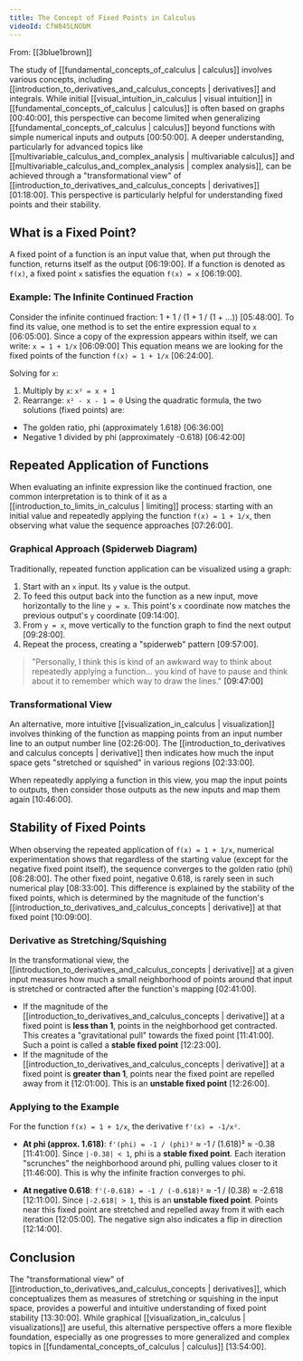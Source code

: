 ```yaml
---
title: The Concept of Fixed Points in Calculus
videoId: CfW845LNObM
---
```


From: [[3blue1brown]] <br/> 

The study of [[fundamental_concepts_of_calculus | calculus]] involves various concepts, including [[introduction_to_derivatives_and_calculus_concepts | derivatives]] and integrals. While initial [[visual_intuition_in_calculus | visual intuition]] in [[fundamental_concepts_of_calculus | calculus]] is often based on graphs <a class="yt-timestamp" data-t="00:40:00">[00:40:00]</a>, this perspective can become limited when generalizing [[fundamental_concepts_of_calculus | calculus]] beyond functions with simple numerical inputs and outputs <a class="yt-timestamp" data-t="00:50:00">[00:50:00]</a>. A deeper understanding, particularly for advanced topics like [[multivariable_calculus_and_complex_analysis | multivariable calculus]] and [[multivariable_calculus_and_complex_analysis | complex analysis]], can be achieved through a "transformational view" of [[introduction_to_derivatives_and_calculus_concepts | derivatives]] <a class="yt-timestamp" data-t="01:18:00">[01:18:00]</a>. This perspective is particularly helpful for understanding fixed points and their stability.

## What is a Fixed Point?

A fixed point of a function is an input value that, when put through the function, returns itself as the output <a class="yt-timestamp" data-t="06:19:00">[06:19:00]</a>. If a function is denoted as `f(x)`, a fixed point `x` satisfies the equation `f(x) = x` <a class="yt-timestamp" data-t="06:19:00">[06:19:00]</a>.

### Example: The Infinite Continued Fraction

Consider the infinite continued fraction: 1 + 1 / (1 + 1 / (1 + ...)) <a class="yt-timestamp" data-t="05:48:00">[05:48:00]</a>.
To find its value, one method is to set the entire expression equal to `x` <a class="yt-timestamp" data-t="06:05:00">[06:05:00]</a>. Since a copy of the expression appears within itself, we can write:
`x = 1 + 1/x` <a class="yt-timestamp" data-t="06:09:00">[06:09:00]</a>
This equation means we are looking for the fixed points of the function `f(x) = 1 + 1/x` <a class="yt-timestamp" data-t="06:24:00">[06:24:00]</a>.

Solving for `x`:
1.  Multiply by `x`: `x² = x + 1`
2.  Rearrange: `x² - x - 1 = 0`
Using the quadratic formula, the two solutions (fixed points) are:
*   The golden ratio, phi (approximately 1.618) <a class="yt-timestamp" data-t="06:36:00">[06:36:00]</a>
*   Negative 1 divided by phi (approximately -0.618) <a class="yt-timestamp" data-t="06:42:00">[06:42:00]</a>

## Repeated Application of Functions

When evaluating an infinite expression like the continued fraction, one common interpretation is to think of it as a [[introduction_to_limits_in_calculus | limiting]] process: starting with an initial value and repeatedly applying the function `f(x) = 1 + 1/x`, then observing what value the sequence approaches <a class="yt-timestamp" data-t="07:26:00">[07:26:00]</a>.

### Graphical Approach (Spiderweb Diagram)

Traditionally, repeated function application can be visualized using a graph:
1.  Start with an `x` input. Its `y` value is the output.
2.  To feed this output back into the function as a new input, move horizontally to the line `y = x`. This point's `x` coordinate now matches the previous output's `y` coordinate <a class="yt-timestamp" data-t="09:14:00">[09:14:00]</a>.
3.  From `y = x`, move vertically to the function graph to find the next output <a class="yt-timestamp" data-t="09:28:00">[09:28:00]</a>.
4.  Repeat the process, creating a "spiderweb" pattern <a class="yt-timestamp" data-t="09:57:00">[09:57:00]</a>.

> "Personally, I think this is kind of an awkward way to think about repeatedly applying a function... you kind of have to pause and think about it to remember which way to draw the lines." <a class="yt-timestamp" data-t="09:47:00">[09:47:00]</a>

### Transformational View

An alternative, more intuitive [[visualization_in_calculus | visualization]] involves thinking of the function as mapping points from an input number line to an output number line <a class="yt-timestamp" data-t="02:26:00">[02:26:00]</a>. The [[introduction_to_derivatives and calculus concepts | derivative]] then indicates how much the input space gets "stretched or squished" in various regions <a class="yt-timestamp" data-t="02:33:00">[02:33:00]</a>.

When repeatedly applying a function in this view, you map the input points to outputs, then consider those outputs as the new inputs and map them again <a class="yt-timestamp" data-t="10:46:00">[10:46:00]</a>.

## Stability of Fixed Points

When observing the repeated application of `f(x) = 1 + 1/x`, numerical experimentation shows that regardless of the starting value (except for the negative fixed point itself), the sequence converges to the golden ratio (phi) <a class="yt-timestamp" data-t="08:28:00">[08:28:00]</a>. The other fixed point, negative 0.618, is rarely seen in such numerical play <a class="yt-timestamp" data-t="08:33:00">[08:33:00]</a>. This difference is explained by the stability of the fixed points, which is determined by the magnitude of the function's [[introduction_to_derivatives_and_calculus_concepts | derivative]] at that fixed point <a class="yt-timestamp" data-t="10:09:00">[10:09:00]</a>.

### Derivative as Stretching/Squishing

In the transformational view, the [[introduction_to_derivatives_and_calculus_concepts | derivative]] at a given input measures how much a small neighborhood of points around that input is stretched or contracted after the function's mapping <a class="yt-timestamp" data-t="02:41:00">[02:41:00]</a>.

*   If the magnitude of the [[introduction_to_derivatives_and_calculus_concepts | derivative]] at a fixed point is **less than 1**, points in the neighborhood get contracted. This creates a "gravitational pull" towards the fixed point <a class="yt-timestamp" data-t="11:41:00">[11:41:00]</a>. Such a point is called a **stable fixed point** <a class="yt-timestamp" data-t="12:23:00">[12:23:00]</a>.
*   If the magnitude of the [[introduction_to_derivatives_and_calculus_concepts | derivative]] at a fixed point is **greater than 1**, points near the fixed point are repelled away from it <a class="yt-timestamp" data-t="12:01:00">[12:01:00]</a>. This is an **unstable fixed point** <a class="yt-timestamp" data-t="12:26:00">[12:26:00]</a>.

### Applying to the Example

For the function `f(x) = 1 + 1/x`, the derivative `f'(x) = -1/x²`.

*   **At phi (approx. 1.618)**:
    `f'(phi) = -1 / (phi)²` ≈ -1 / (1.618)² ≈ -0.38 <a class="yt-timestamp" data-t="11:41:00">[11:41:00]</a>.
    Since `|-0.38| < 1`, phi is a **stable fixed point**. Each iteration "scrunches" the neighborhood around phi, pulling values closer to it <a class="yt-timestamp" data-t="11:46:00">[11:46:00]</a>. This is why the infinite fraction converges to phi.

*   **At negative 0.618**:
    `f'(-0.618) = -1 / (-0.618)²` ≈ -1 / (0.38) ≈ -2.618 <a class="yt-timestamp" data-t="12:11:00">[12:11:00]</a>.
    Since `|-2.618| > 1`, this is an **unstable fixed point**. Points near this fixed point are stretched and repelled away from it with each iteration <a class="yt-timestamp" data-t="12:05:00">[12:05:00]</a>. The negative sign also indicates a flip in direction <a class="yt-timestamp" data-t="12:14:00">[12:14:00]</a>.

## Conclusion

The "transformational view" of [[introduction_to_derivatives_and_calculus_concepts | derivatives]], which conceptualizes them as measures of stretching or squishing in the input space, provides a powerful and intuitive understanding of fixed point stability <a class="yt-timestamp" data-t="13:30:00">[13:30:00]</a>. While graphical [[visualization_in_calculus | visualizations]] are useful, this alternative perspective offers a more flexible foundation, especially as one progresses to more generalized and complex topics in [[fundamental_concepts_of_calculus | calculus]] <a class="yt-timestamp" data-t="13:54:00">[13:54:00]</a>.